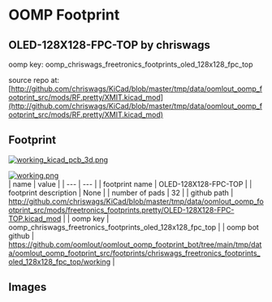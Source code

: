 # OOMP Footprint  
## OLED-128X128-FPC-TOP  by chriswags  
  
oomp key: oomp_chriswags_freetronics_footprints_oled_128x128_fpc_top  
  
source repo at: [http://github.com/chriswags/KiCad/blob/master/tmp/data/oomlout_oomp_footprint_src/mods/RF.pretty/XMIT.kicad_mod](http://github.com/chriswags/KiCad/blob/master/tmp/data/oomlout_oomp_footprint_src/mods/RF.pretty/XMIT.kicad_mod)  
## Footprint  
  
[![working_kicad_pcb_3d.png](working_kicad_pcb_3d_600.png)](working_kicad_pcb_3d.png)  
  
[![working.png](working_600.png)](working.png)  
| name | value | 
| --- | --- | 
| footprint name | OLED-128X128-FPC-TOP | 
| footprint description | None | 
| number of pads | 32 | 
| github path | http://github.com/chriswags/KiCad/blob/master/tmp/data/oomlout_oomp_footprint_src/mods/freetronics_footprints.pretty/OLED-128X128-FPC-TOP.kicad_mod | 
| oomp key | oomp_chriswags_freetronics_footprints_oled_128x128_fpc_top | 
| oomp bot github | https://github.com/oomlout/oomlout_oomp_footprint_bot/tree/main/tmp/data/oomlout_oomp_footprint_src/footprints/chriswags_freetronics_footprints_oled_128x128_fpc_top/working | 
## Images  
